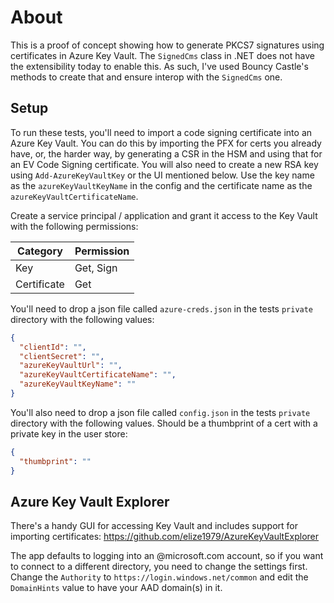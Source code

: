 # About
This is a proof of concept showing how to generate PKCS7 signatures using certificates in Azure Key Vault. The 
`SignedCms` class in .NET does not have the extensibility today to enable this. As such, I've used Bouncy Castle's
methods to create that and ensure interop with the `SignedCms` one.

## Setup
To run these tests, you'll need to import a code signing certificate into an
Azure Key Vault. You can do this by importing the PFX for certs you already have,
or, the harder way, by generating a CSR in the HSM and using that for an EV Code
Signing certificate. You will also need to create a new RSA key using `Add-AzureKeyVaultKey` or
the UI mentioned below. Use the key name as the `azureKeyVaultKeyName` in the 
config and the certificate name as the `azureKeyVaultCertificateName`.

Create a service principal / application and grant it access to the Key Vault with the following 
permissions:

| Category | Permission |
| ----- | ---- |
| Key | Get, Sign |
| Certificate | Get |


You'll need to drop a json file called `azure-creds.json` in the tests `private` directory
with the following values:

```json
{
  "clientId": "",
  "clientSecret": "",
  "azureKeyVaultUrl": "",
  "azureKeyVaultCertificateName": "",
  "azureKeyVaultKeyName": "" 
}
```

You'll also need to drop a json file called `config.json` in the tests `private` directory
with the following values. Should be a thumbprint of a cert with a private key in the user store:

```json
{
  "thumbprint": ""
}
```


## Azure Key Vault Explorer
There's a handy GUI for accessing Key Vault and includes support for importing certificates:
https://github.com/elize1979/AzureKeyVaultExplorer

The app defaults to logging into an @microsoft.com account, so if you want to connect to a 
different directory, you need to change the settings first. Change the `Authority` to `https://login.windows.net/common`
and edit the `DomainHints` value to have your AAD domain(s) in it.
